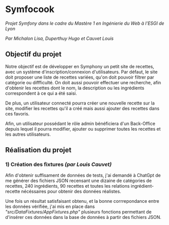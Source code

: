 # Symfocook 
*Projet Symfony dans le cadre du Mastère 1 en Ingénierie du Web à l'ESGI de Lyon*

*Par Michalon Lisa, Duperthuy Hugo et Cauvet Louis*


## Objectif du projet
Notre objectif est de développer en Symphony un petit site de recettes, avec un système d'inscription/connexion d'utilisateurs.
Par défaut, le site doit proposer une liste de recettes variées, qu'on doit pouvoir filtrer par catégorie ou diffficulté.
On doit aussi pouvoir effectuer une recherche, afin d'obtenir les recettes dont le nom, la description ou les ingrédients correspondent à ce qui a été saisi.

De plus, un utilisateur connecté pourra créer une nouvelle recette sur la site, modifier les recettes qu'il a créé mais aussi ajouter des recettes dans ces favoris.

Afin, un utilisateur possédant le rôle admin bénéficiera d'un Back-Office depuis lequel il pourra modifier, ajouter ou supprimer toutes les recettes et les autres utilisateurs.


## Réalisation du projet

### 1) Création des fixtures *(par Louis Cauvet)*
Afin d'obtenir suffisament de données de tests, j'ai demandé à ChatGpt de me générer des fichiers JSON recensant une dizaine de catégories de recettes, 
240 ingrédients, 90 recettes et toutes les relations ingrédient-recette nécéssaires pour obtenir des données réalistes.

Une fois un résultat satisfaisant obtenu, et la bonne corrrepondance entre les données vérifiée, j'ai mis en place dans 
*"src/DataFixtures/AppFixtures.php"* plusieurs fonctions permettant de d'insérer ces données dans la base de données à partir des fichiers JSON.